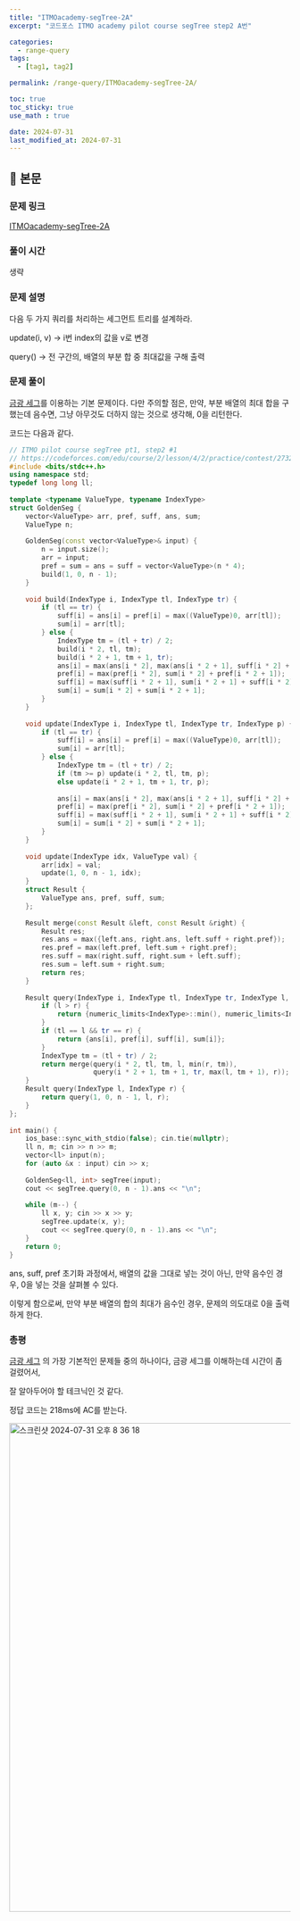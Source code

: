 ```yaml
---
title: "ITMOacademy-segTree-2A"
excerpt: "코드포스 ITMO academy pilot course segTree step2 A번"

categories:
  - range-query
tags:
  - [tag1, tag2]

permalink: /range-query/ITMOacademy-segTree-2A/

toc: true
toc_sticky: true
use_math : true

date: 2024-07-31
last_modified_at: 2024-07-31
---
```


## 🦥 본문

### 문제 링크

[ITMOacademy-segTree-2A](https://codeforces.com/edu/course/2/lesson/4/2/practice/contest/273278/problem/A)

### 풀이 시간 

생략

### 문제 설명

다음 두 가지 쿼리를 처리하는 세그먼트 트리를 설계하라.

update(i, v) -> i번 index의 값을 v로 변경

query() -> 전 구간의, 배열의 부분 합 중 최대값을 구해 출력

### 문제 풀이

[금광 세그](https://2e2guk.github.io/range-query/금광%20세그/)를 이용하는 기본 문제이다. 다만 주의할 점은, 만약, 부분 배열의 최대 합을 구했는데 음수면, 그냥 아무것도 더하지 않는 것으로 생각해, 0을 리턴한다. 

코드는 다음과 같다.

```cpp
// ITMO pilot course segTree pt1, step2 #1
// https://codeforces.com/edu/course/2/lesson/4/2/practice/contest/273278/problem/A
#include <bits/stdc++.h>
using namespace std;
typedef long long ll;
 
template <typename ValueType, typename IndexType>
struct GoldenSeg {
    vector<ValueType> arr, pref, suff, ans, sum;
    ValueType n;
 
    GoldenSeg(const vector<ValueType>& input) {
        n = input.size();
        arr = input;
        pref = sum = ans = suff = vector<ValueType>(n * 4);
        build(1, 0, n - 1);
    }
 
    void build(IndexType i, IndexType tl, IndexType tr) {
        if (tl == tr) {
            suff[i] = ans[i] = pref[i] = max((ValueType)0, arr[tl]);
            sum[i] = arr[tl];
        } else {
            IndexType tm = (tl + tr) / 2;
            build(i * 2, tl, tm);
            build(i * 2 + 1, tm + 1, tr);
            ans[i] = max(ans[i * 2], max(ans[i * 2 + 1], suff[i * 2] + pref[i * 2 + 1]));
            pref[i] = max(pref[i * 2], sum[i * 2] + pref[i * 2 + 1]);
            suff[i] = max(suff[i * 2 + 1], sum[i * 2 + 1] + suff[i * 2]);
            sum[i] = sum[i * 2] + sum[i * 2 + 1];
        }
    }
 
    void update(IndexType i, IndexType tl, IndexType tr, IndexType p) {
        if (tl == tr) {
            suff[i] = ans[i] = pref[i] = max((ValueType)0, arr[tl]);
            sum[i] = arr[tl];
        } else {
            IndexType tm = (tl + tr) / 2;
            if (tm >= p) update(i * 2, tl, tm, p);
            else update(i * 2 + 1, tm + 1, tr, p);
            
            ans[i] = max(ans[i * 2], max(ans[i * 2 + 1], suff[i * 2] + pref[i * 2 + 1]));
            pref[i] = max(pref[i * 2], sum[i * 2] + pref[i * 2 + 1]);
            suff[i] = max(suff[i * 2 + 1], sum[i * 2 + 1] + suff[i * 2]);
            sum[i] = sum[i * 2] + sum[i * 2 + 1];
        }
    }
 
    void update(IndexType idx, ValueType val) {
        arr[idx] = val;
        update(1, 0, n - 1, idx);
    }
    struct Result {
        ValueType ans, pref, suff, sum;
    };
 
    Result merge(const Result &left, const Result &right) {
        Result res;
        res.ans = max({left.ans, right.ans, left.suff + right.pref});
        res.pref = max(left.pref, left.sum + right.pref);
        res.suff = max(right.suff, right.sum + left.suff);
        res.sum = left.sum + right.sum;
        return res;
    }
 
    Result query(IndexType i, IndexType tl, IndexType tr, IndexType l, IndexType r) {
        if (l > r) {
            return {numeric_limits<IndexType>::min(), numeric_limits<IndexType>::min(), numeric_limits<IndexType>::min(), 0};
        }
        if (tl == l && tr == r) {
            return {ans[i], pref[i], suff[i], sum[i]};
        }
        IndexType tm = (tl + tr) / 2;
        return merge(query(i * 2, tl, tm, l, min(r, tm)),
                     query(i * 2 + 1, tm + 1, tr, max(l, tm + 1), r));
    }
    Result query(IndexType l, IndexType r) {
        return query(1, 0, n - 1, l, r);
    }
};
 
int main() {
    ios_base::sync_with_stdio(false); cin.tie(nullptr);
    ll n, m; cin >> n >> m;
    vector<ll> input(n);
    for (auto &x : input) cin >> x;
 
    GoldenSeg<ll, int> segTree(input);
    cout << segTree.query(0, n - 1).ans << "\n";
 
    while (m--) {
        ll x, y; cin >> x >> y;
        segTree.update(x, y);
        cout << segTree.query(0, n - 1).ans << "\n";
    }
    return 0;
}
```

ans, suff, pref 초기화 과정에서, 배열의 값을 그대로 넣는 것이 아닌, 만약 음수인 경우, 0을 넣는 것을 살펴볼 수 있다. 

이렇게 함으로써, 만약 부분 배열의 합의 최대가 음수인 경우, 문제의 의도대로 0을 출력하게 한다. 

### 총평

[금광 세그](https://2e2guk.github.io/range-query/금광%20세그/) 의 가장 기본적인 문제들 중의 하나이다, 금광 세그를 이해하는데 시간이 좀 걸렸어서, 

잘 알아두어야 할 테크닉인 것 같다. 

정답 코드는 218ms에 AC를 받는다. 

<img width="876" alt="스크린샷 2024-07-31 오후 8 36 18" src="https://github.com/user-attachments/assets/8e34decc-3df1-46e1-b63f-14c6a7616cb7">








